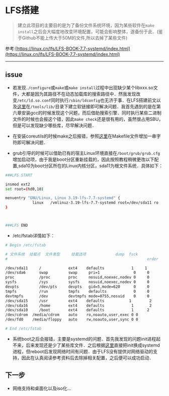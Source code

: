 # LFS搭建

> 建立此项目的主要目的是为了备份文件系统环境，因为某些软件在`make install`之后会大幅度地改变环境配置，可能会影响整体，遂备份于此．(鉴于Github不能上传大于50M的文件,所以去掉了某些文件)


参考:[https://linux.cn/lfs/LFS-BOOK-7.7-systemd/index.html](https://linux.cn/lfs/LFS-BOOK-7.7-systemd/index.html)

------------------

##  issue
* 若发现`./configure`或`make`或`make install`过程中出现缺少某个libxxx.so文件，大都是因为其路径不在动态加载库的搜索路径中．然我发现改变`/etc/ld.so.conf`同时执行`/sbin/ldconfig`也无济于事．在LFS搭建前文以及[这里](http://www.cnblogs.com/sukai/p/3669330.html)在`/tools/lib/`目录下建立软链接即可解决问题．我首先遇到的是在第六章安装gcc的时候发现这个问题，而后借助搜索引擎．同时执行某些二进制文件的时候也会报这个错，因此`make check`还是很有用的，虽然很占用SBU，但是可以发现缺少哪些库，尽早解决问题．


* 在安装coreutils的时候make之后报错，参照[这里](http://albertcn.lofter.com/post/1cc8556c_665b22a)在Makefile文件增加一串字符即可解决问题．

* grub引导的时候可以借助已有的宿主Linux环境直接在`/boot/grub/grub.cfg`增加启动项，由于我是boot分区重新挂载的，因此按照教程稍微更改以下配置,sda10为boot分区所在的Linux内核分区，sda11为根文件系统．具体如下：
```bash
###LFS START

insmod ext2
set root=(hd0,10)

menuentry "GNU/Linux, Linux 3.19-lfs-7.7-systemd" {
	        linux   /vmlinuz-3.19-lfs-7.7-systemd root=/dev/sda11 ro
}



###LFS END

```

* /etc/fstab详情如下：
```bash
# Begin /etc/fstab

# 文件系统  挂载点  文件类型     挂载选项             dump  fsck
#                                                              order

/dev/sda11     /            ext4    defaults            1     1
/dev/sda6      swap         swap     pri=1               0     0
proc           /proc        proc     nosuid,noexec,nodev 0     0
sysfs          /sys         sysfs    nosuid,noexec,nodev 0     0
devpts         /dev/pts     devpts   gid=5,mode=620      0     0
tmpfs          /run         tmpfs    defaults            0     0
devtmpfs       /dev         devtmpfs mode=0755,nosuid    0     0
/dev/sda15     /usr         ext4    defaults           1        2
/dev/sda16     /home   		ext4    defaults            1       2 
/dev/sda10	   /boot        ext4    defaults            1      2
/dev/cdrom	/media/cdrom	auto	ro,noauto,user,exec	0 0
/dev/fd0	/media/floppy	auto	rw,noauto,user,sync	0 0

# End /etc/fstab

```

* 系统boot之后会报错，主要是systemd的问题．首先我发现的问题init进程起不来，后来发现还是少了某些库文件．之后根据[这里](https://forums.gentoo.org/viewtopic-t-1026806-start-25.html)直接把init换成systemd进程，但reboot后发现网络时间有问题．由于LFS没有提供对网络驱动的支持，因此在认真阅读参考资料后去除掉相关配置，之后便可以成功启动．

## 下一步
* 网络支持和桌面化以及iso化...
